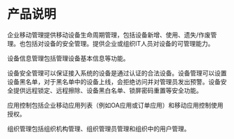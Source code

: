 # 产品说明

企业移动管理提供移动设备生命周期管理，包括设备新增、使用、遗失/作废管理。也包括对设备的安全管理。提供企业或组织IT人员对设备的可管理能力。

设备信息管理包括管理设备基本信息等功能。

设备安全管理可以保证接入系统的设备是通过认证的合法设备。设备管理可以设置设备黑名单，对于黑名单中的设备上线，会拒绝访问并对管理员发出预警。设备安全提供远程锁定、远程擦除、设备黑白名单、锁屏密码重置等安全功能。

应用控制包括企业移动应用列表（例如OA应用或订单应用）和移动应用控制使用授权。

组织管理包括组织机构管理、组织管理员管理和组织中的用户管理。

